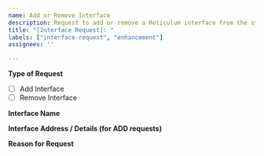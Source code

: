 ```yaml
---
name: Add or Remove Interface
description: Request to add or remove a Reticulum interface from the status page.
title: "[Interface Request]: "
labels: ["interface-request", "enhancement"]
assignees: ''

---
```


**Type of Request**
<!-- Please indicate if you are requesting to ADD or REMOVE an interface. -->
- [ ] Add Interface
- [ ] Remove Interface

**Interface Name**
<!-- Provide the clear, human-readable name for the interface (e.g., "Community Testnet Node", "My RNS Gateway"). -->


**Interface Address / Details (for ADD requests)**
<!-- If adding, provide the full interface address and any other relevant details as it would appear in rnstatus or your Reticulum config (e.g., "my-peer/123.45.67.89:4242", "RNS Testnet MyCity/eu.testnet. invito.path"). -->


**Reason for Request**
<!-- Briefly explain why you are requesting this change. For additions, why should this interface be monitored? For removals, why is it no longer relevant? -->